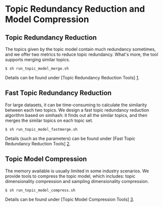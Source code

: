# Topic Redundancy Reduction and Model Compression 

## Topic Redundancy Reduction
The topics given by the topic model contain much redundancy sometimes, and we offer two metrics to reduce topic redundancy. What's more, the tool supports merging similar topics. 

    $ sh run_topic_model_merge.sh

Details can be found under [Topic Redundancy Reduction Tools] [1]. 

## Fast Topic Redundancy Reduction
For large datasets, it can be time-consuming to calculate the similarity between each two topics. We design a fast topic redundancy reduction algorithm based on simhash: it finds out all the similar topics, and then merges the similar topics on each topic set. 

    $ sh run_topic_model_fastmerge.sh

Details (such as the parameters) can be found under [Fast Topic Redundancy Reduction Tools] [2]. 

## Topic Model Compression
The memory available is usually limited in some industry scenarios. We provide tools to compress the topic model, which includes: topic dimensionality compression and sampling dimensionality compression. 

    $ sh run_topic_model_compress.sh

Details can be found under [Topic Model Compression Tools] [3]. 

[1]:    https://github.com/baidu/Familia/wiki/%E4%B8%BB%E9%A2%98%E6%A8%A1%E5%9E%8B%E5%8E%BB%E9%87%8D%E5%B7%A5%E5%85%B7
[2]:    https://github.com/baidu/Familia/wiki/%E4%B8%BB%E9%A2%98%E6%A8%A1%E5%9E%8B%E5%BF%AB%E9%80%9F%E5%8E%BB%E9%87%8D%E5%B7%A5%E5%85%B7
[3]:    https://github.com/baidu/Familia/wiki/%E4%B8%BB%E9%A2%98%E6%A8%A1%E5%9E%8B%E5%8E%8B%E7%BC%A9%E5%B7%A5%E5%85%B7
